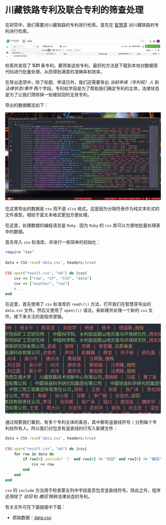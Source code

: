 # 川藏铁路专利及联合专利的筛查处理

在研究中，我们需要对川藏铁路的专利进行检索。首先在 [智慧芽](https://analytics.zhihuiya.com/) 对川藏铁路的专利进行检索。

![检索结果](img/01.png "检索结果")

检索共发现了 **531** 条专利。要筛查这些专利，最好的方法是下载到本地对数据用代码进行批量处理，从而得到满意的准确率和效率。

在导出选项中，除了标题、申请日外，我们还需要导出 *当前申请（专利权）人* 和*法律状态/事件* 两个字段。专利权字段是为了帮助我们确定专利的主体，法律状态是为了让我们筛除掉一些被驳回的无效专利。

导出的数据概览如下：

![导出数据](img/02.png "导出数据")

在这里导出的数据是 `csv` 而不是 `xlsx` 格式。这是因为分隔符表作为纯文本形式的文件类型，相较于富文本格式更加方便处理。

在这里，处理数据的编程语言是 `Ruby` . 因为 `Ruby` 的 `csv` 库可以方便地批量处理表中的数据。

首先导入 `csv` 标准库，并进行一些简单的初始化：

```ruby
require ‘csv’

data = CSV.read('data.csv', headers:true)

CSV.open("result.csv", "wb") do |csv|
    csv << ["row", "of", "CSV", "data"]
    csv << ["another", "row"]
    # ...
end

```

在这里，首先使用了 `csv` 标准库的 `read\(\)` 方法，打开我们在智慧芽导出的 `data.csv` 文件。然后又使用了 `open\(\)` 语法，来新建并处理一个新的 `csv` 文件。接下来关注的是程序逻辑。

![导出数据](img/03.png "导出数据")

通过观察我们看到，有多个专利主体的条目，其中都有竖直线符号 `|` 分割每个专利权所有人。所以我们对包含有竖直线的行写入新建文件：

```ruby
data = CSV.read('data.csv', headers:true)

CSV.open("result.csv", "wb") do |csv|
    for row in data do
        if row[4].include? '|' and row[6] != "驳回" and row[6] != "撤回" then
            csv << row
        end
    end
end

```

`csv` 的 `include` 方法用于检查第五列中字段是否包含竖直线符号。除此之外，程序还筛除了 *驳回* 和 *撤回* 两种法律状态的专利。

有关文件可在下面链接中下载：

- 原始数据：[data.csv](File://data.csv)


